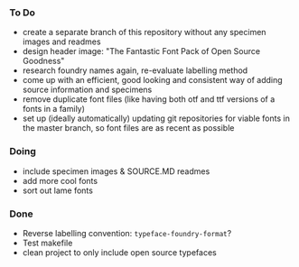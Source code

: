 ### To Do
- create a separate branch of this repository without any specimen images and readmes
- design header image: "The Fantastic Font Pack of Open Source Goodness"
- research foundry names again, re-evaluate labelling method
- come up with an efficient, good looking and consistent way of adding source information and specimens
- remove duplicate font files (like having both otf and ttf versions of a fonts in a family)
- set up (ideally automatically) updating git repositories for viable fonts in the master branch, so font files are as recent as possible

### Doing
- include specimen images & SOURCE.MD readmes
- add more cool fonts
- sort out lame fonts

### Done
- Reverse labelling convention: `typeface-foundry-format`?
- Test makefile
- clean project to only include open source typefaces
